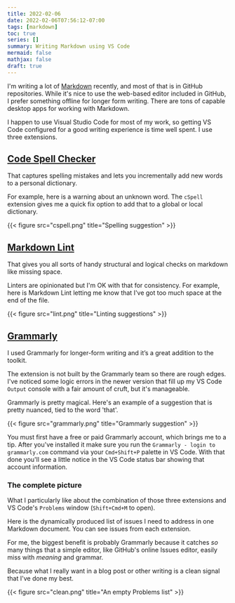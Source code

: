 ```yaml
---
title: 2022-02-06
date: 2022-02-06T07:56:12-07:00
tags: [markdown]
toc: true
series: []
summary: Writing Markdown using VS Code
mermaid: false
mathjax: false
draft: true
---
```


I'm writing a lot of [Markdown](https://www.markdownguide.org/) recently, and most of that is in GitHub repositories.
While it's nice to use the web-based editor included in GitHub, I prefer something offline for longer form writing.
There are tons of capable desktop apps for working with Markdown.

I happen to use Visual Studio Code for most of my work, so getting VS Code configured for a good writing experience is time well spent.
I use three extensions.

## [Code Spell Checker](https://marketplace.visualstudio.com/items?itemName=streetsidesoftware.code-spell-checker)

That captures spelling mistakes and lets you incrementally add new words to a personal dictionary.

For example, here is a warning about an unknown word.
The `cSpell` extension gives me a quick fix option to add that to a global or local dictionary.

{{< figure src="cspell.png" title="Spelling suggestion" >}}

## [Markdown Lint](https://marketplace.visualstudio.com/items?itemName=DavidAnson.vscode-markdownlint)

That gives you all sorts of handy structural and logical checks on markdown like missing space.

Linters are opinionated but I'm OK with that for consistency.
For example, here is Markdown Lint letting me know that I've got too much space at the end of the file.

{{< figure src="lint.png" title="Linting suggestions" >}}

## [Grammarly](https://marketplace.visualstudio.com/items?itemName=znck.grammarly)

I used Grammarly for longer-form writing and it’s a great addition to the toolkit.

The extension is not built by the Grammarly team so there are rough edges.
I've noticed some logic errors in the newer version that fill up my VS Code `Output` console with a fair amount of cruft, but it's manageable.

Grammarly is pretty magical.
Here's an example of a suggestion that is pretty nuanced, tied to the word 'that'.

{{< figure src="grammarly.png" title="Grammarly suggestion" >}}

You must first have a free or paid Grammarly account, which brings me to a tip.
After you've installed it make sure you run the `Grammarly - login to grammarly.com` command via your `Cmd+Shift+P` palette in VS Code.
With that done you'll see a little notice in the VS Code status bar showing that account information.

### The complete picture

What I particularly like about the combination of those three extensions and VS Code's `Problems` window (`Shift+Cmd+M` to open).

Here is the dynamically produced list of issues I need to address in one Markdown document.
You can see issues from each extension.

For me, the biggest benefit is probably Grammarly because it catches _so_ many things that a simple editor, like GitHub's online Issues editor, easily miss with _meaning_ and grammar.

Because what I really want in a blog post or other writing is a clean signal that I've done my best.

{{< figure src="clean.png" title="An empty Problems list" >}}
